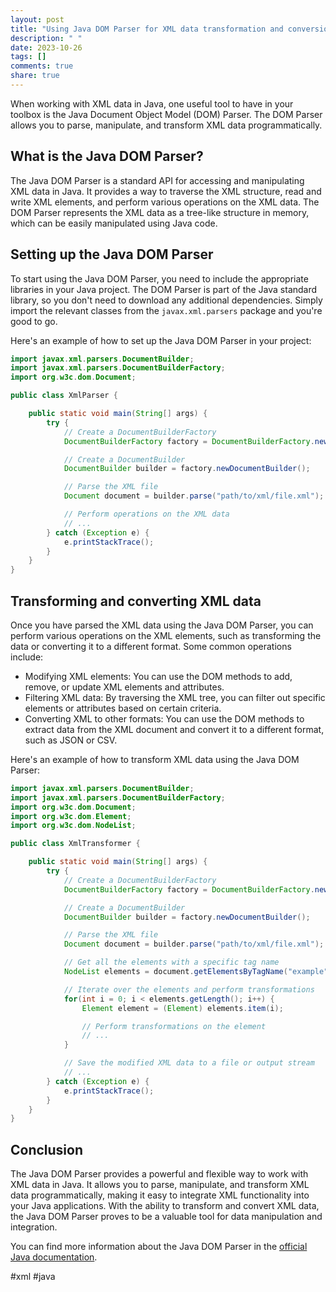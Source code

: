 ```yaml
---
layout: post
title: "Using Java DOM Parser for XML data transformation and conversion"
description: " "
date: 2023-10-26
tags: []
comments: true
share: true
---
```


When working with XML data in Java, one useful tool to have in your toolbox is the Java Document Object Model (DOM) Parser. The DOM Parser allows you to parse, manipulate, and transform XML data programmatically.

## What is the Java DOM Parser?

The Java DOM Parser is a standard API for accessing and manipulating XML data in Java. It provides a way to traverse the XML structure, read and write XML elements, and perform various operations on the XML data. The DOM Parser represents the XML data as a tree-like structure in memory, which can be easily manipulated using Java code.

## Setting up the Java DOM Parser

To start using the Java DOM Parser, you need to include the appropriate libraries in your Java project. The DOM Parser is part of the Java standard library, so you don't need to download any additional dependencies. Simply import the relevant classes from the `javax.xml.parsers` package and you're good to go.

Here's an example of how to set up the Java DOM Parser in your project:

```java
import javax.xml.parsers.DocumentBuilder;
import javax.xml.parsers.DocumentBuilderFactory;
import org.w3c.dom.Document;

public class XmlParser {

    public static void main(String[] args) {
        try {
            // Create a DocumentBuilderFactory
            DocumentBuilderFactory factory = DocumentBuilderFactory.newInstance();

            // Create a DocumentBuilder
            DocumentBuilder builder = factory.newDocumentBuilder();

            // Parse the XML file
            Document document = builder.parse("path/to/xml/file.xml");

            // Perform operations on the XML data
            // ...
        } catch (Exception e) {
            e.printStackTrace();
        }
    }
}
```

## Transforming and converting XML data

Once you have parsed the XML data using the Java DOM Parser, you can perform various operations on the XML elements, such as transforming the data or converting it to a different format. Some common operations include:

- Modifying XML elements: You can use the DOM methods to add, remove, or update XML elements and attributes.
- Filtering XML data: By traversing the XML tree, you can filter out specific elements or attributes based on certain criteria.
- Converting XML to other formats: You can use the DOM methods to extract data from the XML document and convert it to a different format, such as JSON or CSV.

Here's an example of how to transform XML data using the Java DOM Parser:

```java
import javax.xml.parsers.DocumentBuilder;
import javax.xml.parsers.DocumentBuilderFactory;
import org.w3c.dom.Document;
import org.w3c.dom.Element;
import org.w3c.dom.NodeList;

public class XmlTransformer {

    public static void main(String[] args) {
        try {
            // Create a DocumentBuilderFactory
            DocumentBuilderFactory factory = DocumentBuilderFactory.newInstance();

            // Create a DocumentBuilder
            DocumentBuilder builder = factory.newDocumentBuilder();

            // Parse the XML file
            Document document = builder.parse("path/to/xml/file.xml");

            // Get all the elements with a specific tag name
            NodeList elements = document.getElementsByTagName("example");

            // Iterate over the elements and perform transformations
            for(int i = 0; i < elements.getLength(); i++) {
                Element element = (Element) elements.item(i);

                // Perform transformations on the element
                // ...
            }

            // Save the modified XML data to a file or output stream
            // ...
        } catch (Exception e) {
            e.printStackTrace();
        }
    }
}
```

## Conclusion

The Java DOM Parser provides a powerful and flexible way to work with XML data in Java. It allows you to parse, manipulate, and transform XML data programmatically, making it easy to integrate XML functionality into your Java applications. With the ability to transform and convert XML data, the Java DOM Parser proves to be a valuable tool for data manipulation and integration.

You can find more information about the Java DOM Parser in the [official Java documentation](https://docs.oracle.com/javase/8/docs/api/javax/xml/parsers/DocumentBuilder.html).

#xml #java